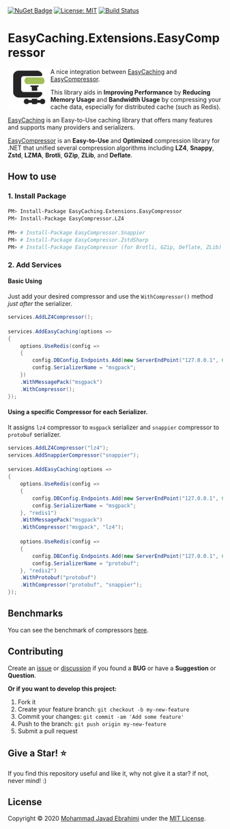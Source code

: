[![NuGet Badge](https://buildstats.info/nuget/EasyCaching.Extensions.EasyCompressor)](https://www.nuget.org/packages/EasyCaching.Extensions.EasyCompressor)
[![License: MIT](https://img.shields.io/badge/License-MIT-brightgreen.svg)](https://opensource.org/licenses/MIT)
[![Build Status](https://github.com/mjebrahimi/EasyCompressor/workflows/.NET/badge.svg)](https://github.com/mjebrahimi/EasyCaching.Extensions.EasyCompressor)

# EasyCaching.Extensions.EasyCompressor

<img src="/src/EasyCompressor.png" width="100" height="100" align="left"/>A nice integration between [EasyCaching](https://github.com/dotnetcore/EasyCaching) and [EasyCompressor](https://github.com/mjebrahimi/EasyCompressor).

This library aids in **Improving Performance** by **Reducing Memory Usage** and **Bandwidth Usage** by compressing your cache data, especially for distributed cache (such as Redis).

[EasyCaching](https://github.com/dotnetcore/EasyCaching) is an Easy-to-Use caching library that offers many features and supports many providers and serializers.

[EasyCompressor](https://github.com/mjebrahimi/EasyCompressor) is an **Easy-to-Use** and **Optimized** compression library for .NET that unified several compression algorithms including **LZ4**, **Snappy**, **Zstd**, **LZMA**, **Brotli**, **GZip**, **ZLib**, and **Deflate**.

## How to use

### 1. Install Package

```bash
PM> Install-Package EasyCaching.Extensions.EasyCompressor
PM> Install-Package EasyCompressor.LZ4

PM> # Install-Package EasyCompressor.Snappier
PM> # Install-Package EasyCompressor.ZstdSharp
PM> # Install-Package EasyCompressor (for Brotli, GZip, Deflate, ZLib)
```


### 2. Add Services


#### Basic Using

Just add your desired compressor and use the `WithCompressor()` method *just after* the serializer.

```csharp
services.AddLZ4Compressor();

services.AddEasyCaching(options =>
{
    options.UseRedis(config =>
    {
        config.DBConfig.Endpoints.Add(new ServerEndPoint("127.0.0.1", 6379));
        config.SerializerName = "msgpack";
    })
    .WithMessagePack("msgpack")
    .WithCompressor();
});
```

#### Using a specific Compressor for each Serializer.

It assigns `lz4` compressor to `msgpack` serializer and `snappier` compressor to `protobuf` serializer.

```csharp
services.AddLZ4Compressor("lz4");
services.AddSnappierCompressor("snappier");

services.AddEasyCaching(options =>
{
    options.UseRedis(config =>
    {
        config.DBConfig.Endpoints.Add(new ServerEndPoint("127.0.0.1", 6379));
        config.SerializerName = "msgpack";
    }, "redis1")
    .WithMessagePack("msgpack")
    .WithCompressor("msgpack", "lz4");

    options.UseRedis(config =>
    {
        config.DBConfig.Endpoints.Add(new ServerEndPoint("127.0.0.1", 6379));
        config.SerializerName = "protobuf";
    }, "redis2")
    .WithProtobuf("protobuf")
    .WithCompressor("protobuf", "snappier");
});
```

## Benchmarks

You can see the benchmark of compressors [here](https://github.com/mjebrahimi/EasyCompressor#benchmarks).

## Contributing

Create an [issue](https://github.com/mjebrahimi/EasyCompressor/issues/new) or [discussion](https://github.com/mjebrahimi/EasyCompressor/discussions/new/choose) if you found a **BUG** or have a **Suggestion** or **Question**.

**Or if you want to develop this project:**

1. Fork it
2. Create your feature branch: `git checkout -b my-new-feature`
3. Commit your changes: `git commit -am 'Add some feature'`
4. Push to the branch: `git push origin my-new-feature`
5. Submit a pull request

## Give a Star! ⭐️

If you find this repository useful and like it, why not give it a star? if not, never mind! :)

## License

Copyright © 2020 [Mohammad Javad Ebrahimi](https://github.com/mjebrahimi) under the [MIT License](https://github.com/mjebrahimi/EasyCompressor/LICENSE).
